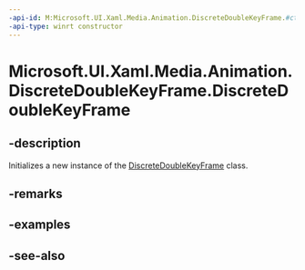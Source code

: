 ```yaml
---
-api-id: M:Microsoft.UI.Xaml.Media.Animation.DiscreteDoubleKeyFrame.#ctor
-api-type: winrt constructor
---
```


<!-- Method syntax
public DiscreteDoubleKeyFrame()
-->

# Microsoft.UI.Xaml.Media.Animation.DiscreteDoubleKeyFrame.DiscreteDoubleKeyFrame

## -description
Initializes a new instance of the [DiscreteDoubleKeyFrame](discretedoublekeyframe.md) class.

## -remarks

## -examples

## -see-also

